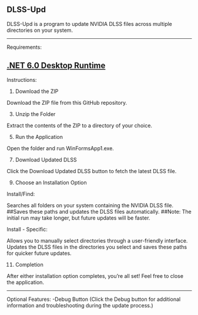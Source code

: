 DLSS-Upd
--------------------------------------------------------------------------------------------------------------
DLSS-Upd is a program to update NVIDIA DLSS files across multiple directories on your system. 

---------------------------------------------------------------------------------------------------------------
Requirements:

[.NET 6.0 Desktop Runtime
](https://dotnet.microsoft.com/en-us/download/dotnet/thank-you/runtime-desktop-6.0.35-windows-x64-installer?cid=getdotnetcore)
---------------------------------------------------------------------------------------------------------------
Instructions:
1. Download the ZIP
   
Download the ZIP file from this GitHub repository.

3. Unzip the Folder
   
Extract the contents of the ZIP to a directory of your choice.

5. Run the Application
   
Open the folder and run WinFormsApp1.exe.

7. Download Updated DLSS
   
Click the Download Updated DLSS button to fetch the latest DLSS file.

9. Choose an Installation Option
    
Install/Find:

Searches all folders on your system containing the NVIDIA DLSS file.
##Saves these paths and updates the DLSS files automatically.
##Note: The initial run may take longer, but future updates will be faster.

Install - Specific:

Allows you to manually select directories through a user-friendly interface.
Updates the DLSS files in the directories you select and saves these paths for quicker future updates.

11. Completion
   
After either installation option completes, you’re all set! Feel free to close the application.

---------------------------------------------------------------------------------------------------------------
Optional Features:
-Debug Button
(Click the Debug button for additional information and troubleshooting during the update process.)
